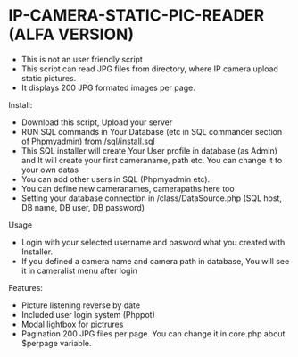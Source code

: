 # IP-CAMERA-STATIC-PIC-READER (ALFA VERSION)
* This is not an user friendly script
* This script can read JPG files from directory, where IP camera upload static pictures.
* It displays 200 JPG formated images per page.

Install:
* Download this script, Upload your server
* RUN SQL commands in Your Database (etc in SQL commander section of  Phpmyadmin) from /sql/install.sql
* This SQL installer will create Your User profile in database (as Admin) and It will create your first cameraname, path etc. You can change it to your own datas
* You can add other users in SQL (Phpmyadmin etc).
* You can define new cameranames, camerapaths here too
* Setting your database connection in /class/DataSource.php (SQL host, DB name, DB user, DB password)

Usage
* Login with your selected username and pasword what you created with Installer.
* If you defined a camera name and camera path in database, You will see it in cameralist menu after login

Features:
* Picture listening reverse by date
* Included user login system (Phppot)
* Modal lightbox for pictrures
* Pagination 200 JPG files per page. You can change it in core.php about $perpage variable.
